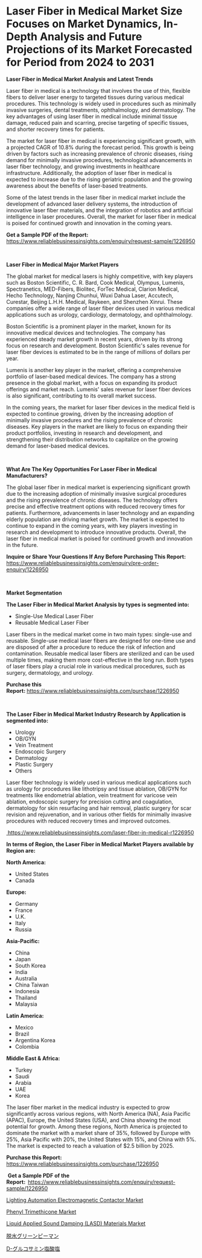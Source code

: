 <p><h1>Laser Fiber in Medical Market Size Focuses on Market Dynamics, In-Depth Analysis and Future Projections of its Market Forecasted for Period from 2024 to 2031</h1></p><p><strong>Laser Fiber in Medical Market Analysis and Latest Trends</strong></p>
<p><p>Laser fiber in medical is a technology that involves the use of thin, flexible fibers to deliver laser energy to targeted tissues during various medical procedures. This technology is widely used in procedures such as minimally invasive surgeries, dental treatments, ophthalmology, and dermatology. The key advantages of using laser fiber in medical include minimal tissue damage, reduced pain and scarring, precise targeting of specific tissues, and shorter recovery times for patients.</p><p>The market for laser fiber in medical is experiencing significant growth, with a projected CAGR of 10.8% during the forecast period. This growth is being driven by factors such as increasing prevalence of chronic diseases, rising demand for minimally invasive procedures, technological advancements in laser fiber technology, and growing investments in healthcare infrastructure. Additionally, the adoption of laser fiber in medical is expected to increase due to the rising geriatric population and the growing awareness about the benefits of laser-based treatments.</p><p>Some of the latest trends in the laser fiber in medical market include the development of advanced laser delivery systems, the introduction of innovative laser fiber materials, and the integration of robotics and artificial intelligence in laser procedures. Overall, the market for laser fiber in medical is poised for continued growth and innovation in the coming years.</p></p>
<p><strong>Get a Sample PDF of the Report:&nbsp;</strong> <a href="https://www.reliablebusinessinsights.com/enquiry/request-sample/1226950">https://www.reliablebusinessinsights.com/enquiry/request-sample/1226950</a></p>
<p>&nbsp;</p>
<p><strong>Laser Fiber in Medical Major Market Players</strong></p>
<p><p>The global market for medical lasers is highly competitive, with key players such as Boston Scientific, C. R. Bard, Cook Medical, Olympus, Lumenis, Spectranetics, MED-Fibers, Biolitec, ForTec Medical, Clarion Medical, Hecho Technology, Nanjing Chunhui, Wuxi Dahua Laser, Accutech, Curestar, Beijing L.H.H. Medical, Raykeen, and Shenzhen Xinrui. These companies offer a wide range of laser fiber devices used in various medical applications such as urology, cardiology, dermatology, and ophthalmology.</p><p>Boston Scientific is a prominent player in the market, known for its innovative medical devices and technologies. The company has experienced steady market growth in recent years, driven by its strong focus on research and development. Boston Scientific's sales revenue for laser fiber devices is estimated to be in the range of millions of dollars per year.</p><p>Lumenis is another key player in the market, offering a comprehensive portfolio of laser-based medical devices. The company has a strong presence in the global market, with a focus on expanding its product offerings and market reach. Lumenis' sales revenue for laser fiber devices is also significant, contributing to its overall market success.</p><p>In the coming years, the market for laser fiber devices in the medical field is expected to continue growing, driven by the increasing adoption of minimally invasive procedures and the rising prevalence of chronic diseases. Key players in the market are likely to focus on expanding their product portfolios, investing in research and development, and strengthening their distribution networks to capitalize on the growing demand for laser-based medical devices.</p></p>
<p>&nbsp;</p>
<p><strong>What Are The Key Opportunities For Laser Fiber in Medical Manufacturers?</strong></p>
<p><p>The global laser fiber in medical market is experiencing significant growth due to the increasing adoption of minimally invasive surgical procedures and the rising prevalence of chronic diseases. The technology offers precise and effective treatment options with reduced recovery times for patients. Furthermore, advancements in laser technology and an expanding elderly population are driving market growth. The market is expected to continue to expand in the coming years, with key players investing in research and development to introduce innovative products. Overall, the laser fiber in medical market is poised for continued growth and innovation in the future.</p></p>
<p><strong>Inquire or Share Your Questions If Any Before Purchasing This Report:</strong> <a href="https://www.reliablebusinessinsights.com/enquiry/pre-order-enquiry/1226950">https://www.reliablebusinessinsights.com/enquiry/pre-order-enquiry/1226950</a></p>
<p>&nbsp;</p>
<p><strong>Market Segmentation</strong></p>
<p><strong>The Laser Fiber in Medical Market Analysis by types is segmented into:</strong></p>
<p><ul><li>Single-Use Medical Laser Fiber</li><li>Reusable Medical Laser Fiber</li></ul></p>
<p><p>Laser fibers in the medical market come in two main types: single-use and reusable. Single-use medical laser fibers are designed for one-time use and are disposed of after a procedure to reduce the risk of infection and contamination. Reusable medical laser fibers are sterilized and can be used multiple times, making them more cost-effective in the long run. Both types of laser fibers play a crucial role in various medical procedures, such as surgery, dermatology, and urology.</p></p>
<p><strong>Purchase this Report:&nbsp;</strong><a href="https://www.reliablebusinessinsights.com/purchase/1226950">https://www.reliablebusinessinsights.com/purchase/1226950</a></p>
<p>&nbsp;</p>
<p><strong>The Laser Fiber in Medical Market Industry Research by Application is segmented into:</strong></p>
<p><ul><li>Urology</li><li>OB/GYN</li><li>Vein Treatment</li><li>Endoscopic Surgery</li><li>Dermatology</li><li>Plastic Surgery</li><li>Others</li></ul></p>
<p><p>Laser fiber technology is widely used in various medical applications such as urology for procedures like lithotripsy and tissue ablation, OB/GYN for treatments like endometrial ablation, vein treatment for varicose vein ablation, endoscopic surgery for precision cutting and coagulation, dermatology for skin resurfacing and hair removal, plastic surgery for scar revision and rejuvenation, and in various other fields for minimally invasive procedures with reduced recovery times and improved outcomes.</p></p>
<p><a href="https://www.reliablebusinessinsights.com/laser-fiber-in-medical-r1226950">&nbsp;https://www.reliablebusinessinsights.com/laser-fiber-in-medical-r1226950</a></p>
<p><strong>In terms of Region, the Laser Fiber in Medical Market Players available by Region are:</strong></p>
<p>
    <p> <strong> North America: </strong>
        <ul>
            <li>United States</li>
            <li>Canada</li>
        </ul>
        </p> 
    <p> <strong> Europe: </strong>
        <ul>
            <li>Germany</li>
            <li>France</li>
            <li>U.K.</li>
            <li>Italy</li>
            <li>Russia</li>
        </ul>
        </p> 
    <p> <strong> Asia-Pacific: </strong>
        <ul>
            <li>China</li>
            <li>Japan</li>
            <li>South Korea</li>
            <li>India</li>
            <li>Australia</li>
            <li>China Taiwan</li>
            <li>Indonesia</li>
            <li>Thailand</li>
            <li>Malaysia</li>
        </ul>
        </p> 
    <p> <strong> Latin America: </strong>
        <ul>
            <li>Mexico</li>
            <li>Brazil</li>
            <li>Argentina Korea</li>
            <li>Colombia</li>
        </ul>
        </p> 
    <p> <strong> Middle East & Africa: </strong>
        <ul>
            <li>Turkey</li>
            <li>Saudi</li>
            <li>Arabia</li>
            <li>UAE</li>
            <li>Korea</li>
        </ul>
    </p>
    </p>
<p><p>The laser fiber market in the medical industry is expected to grow significantly across various regions, with North America (NA), Asia Pacific (APAC), Europe, the United States (USA), and China showing the most potential for growth. Among these regions, North America is projected to dominate the market with a market share of 35%, followed by Europe with 25%, Asia Pacific with 20%, the United States with 15%, and China with 5%. The market is expected to reach a valuation of $2.5 billion by 2025.</p></p>
<p><strong>Purchase this Report: </strong><a href="https://www.reliablebusinessinsights.com/purchase/1226950">https://www.reliablebusinessinsights.com/purchase/1226950</a></p>
<p>&nbsp;<strong>Get a Sample PDF of the Report:&nbsp;&nbsp;</strong><a href="https://www.reliablebusinessinsights.com/enquiry/request-sample/1226950">https://www.reliablebusinessinsights.com/enquiry/request-sample/1226950</a></p>
<p><strong></strong></p>
<p><p><a href="https://github.com/arionmp/Market-Research-Report-List-4/blob/main/lighting-automation-electromagnetic-contactor-market.md">Lighting Automation Electromagnetic Contactor Market</a></p><p><a href="https://www.linkedin.com/pulse/phenyl-trimethicone-market-report-product-type-food-gradecosmetic-26hjc?trackingId=MePx3yM0zWXFpUbdVijllw%3D%3D">Phenyl Trimethicone Market</a></p><p><a href="https://www.linkedin.com/pulse/liquid-applied-sound-damping-lasd-materials-market-share-tbayc?trackingId=gfy%2FafducvmUuavYdZx1zg%3D%3D">Liquid Applied Sound Damping (LASD) Materials Market</a></p><p><a href="https://github.com/AdellaPrice2023/Market-Research-Report-List-2/blob/main/3504688169488.md">脱水グリーンピーマン</a></p><p><a href="https://github.com/AbigaleHuel/Market-Research-Report-List-1/blob/main/3956570169489.md">D-グルコサミン塩酸塩</a></p></p>
